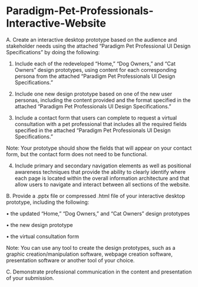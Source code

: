 # Paradigm-Pet-Professionals-Interactive-Website
A.  Create an interactive desktop prototype based on the audience and stakeholder needs using the attached “Paradigm Pet Professional UI Design Specifications” by doing the following:

1.  Include each of the redeveloped “Home,” “Dog Owners,” and “Cat Owners” design prototypes, using content for each corresponding persona from the attached “Paradigm Pet Professionals UI Design Specifications.”

2.  Include one new design prototype based on one of the new user personas, including the content provided and the format specified in the attached “Paradigm Pet Professionals UI Design Specifications.”

3.  Include a contact form that users can complete to request a virtual consultation with a pet professional that includes all the required fields specified in the attached “Paradigm Pet Professionals UI Design Specifications.”




Note: Your prototype should show the fields that will appear on your contact form, but the contact form does not need to be functional.



4.  Include primary and secondary navigation elements as well as positional awareness techniques that provide the ability to clearly identify where each page is located within the overall information architecture and that allow users to navigate and interact between all sections of the website. 

 

B.  Provide a .pptx file or compressed .html file of your interactive desktop prototype, including the following:

•  the updated “Home,” “Dog Owners,” and “Cat Owners” design prototypes

•  the new design prototype

•  the virtual consultation form

 

Note: You can use any tool to create the design prototypes, such as a graphic creation/manipulation software, webpage creation software, presentation software or another tool of your choice.

 

C.  Demonstrate professional communication in the content and presentation of your submission.
